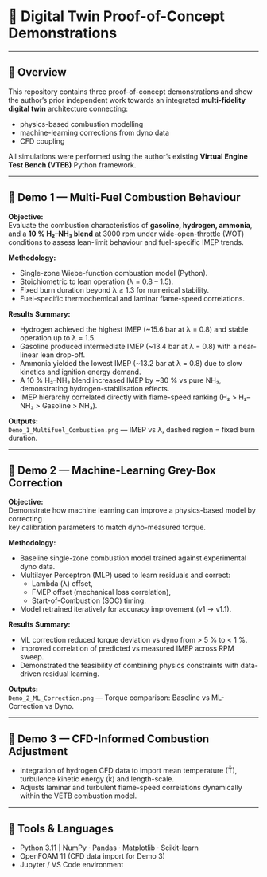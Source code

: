 # 🧪 Digital Twin Proof-of-Concept Demonstrations

---

## 🎯 Overview
This repository contains three proof-of-concept demonstrations and show the author’s prior independent work towards an integrated **multi-fidelity digital twin** architecture connecting:
- physics-based combustion modelling  
- machine-learning corrections from dyno data  
- CFD coupling

All simulations were performed using the author’s existing **Virtual Engine Test Bench (VTEB)** Python framework.

---

## 🔹 Demo 1 — Multi-Fuel Combustion Behaviour

**Objective:**  
Evaluate the combustion characteristics of **gasoline, hydrogen, ammonia**, and a **10 % H₂–NH₃ blend** at 3000 rpm under wide-open-throttle (WOT) conditions to assess lean-limit behaviour and fuel-specific IMEP trends.

**Methodology:**
- Single-zone Wiebe-function combustion model (Python).  
- Stoichiometric to lean operation (λ = 0.8 – 1.5).  
- Fixed burn duration beyond λ ≥ 1.3 for numerical stability.  
- Fuel-specific thermochemical and laminar flame-speed correlations.  

**Results Summary:**
- Hydrogen achieved the highest IMEP (~15.6 bar at λ = 0.8) and stable operation up to λ = 1.5.  
- Gasoline produced intermediate IMEP (~13.4 bar at λ = 0.8) with a near-linear lean drop-off.  
- Ammonia yielded the lowest IMEP (~13.2 bar at λ = 0.8) due to slow kinetics and ignition energy demand.  
- A 10 % H₂–NH₃ blend increased IMEP by ~30 % vs pure NH₃, demonstrating hydrogen-stabilisation effects.  
- IMEP hierarchy correlated directly with flame-speed ranking (H₂ > H₂–NH₃ > Gasoline > NH₃).

**Outputs:**  
`Demo_1_Multifuel_Combustion.png` — IMEP vs λ, dashed region = fixed burn duration.  

---

## 🔹 Demo 2 — Machine-Learning Grey-Box Correction

**Objective:**  
Demonstrate how machine learning can improve a physics-based model by correcting  
key calibration parameters to match dyno-measured torque.

**Methodology:**
- Baseline single-zone combustion model trained against experimental dyno data.  
- Multilayer Perceptron (MLP) used to learn residuals and correct:
  - Lambda (λ) offset,  
  - FMEP offset (mechanical loss correlation),  
  - Start-of-Combustion (SOC) timing.  
- Model retrained iteratively for accuracy improvement (v1 → v1.1).

**Results Summary:**
- ML correction reduced torque deviation vs dyno from > 5 % to < 1 %.  
- Improved correlation of predicted vs measured IMEP across RPM sweep.  
- Demonstrated the feasibility of combining physics constraints with data-driven residual learning.  

**Outputs:**  
`Demo_2_ML_Correction.png` — Torque comparison: Baseline vs ML-Correction vs Dyno.

---

## 🚀 Demo 3 — CFD-Informed Combustion Adjustment 
- Integration of hydrogen CFD data to import mean temperature (T̄), turbulence kinetic energy (k̄) and length-scale.  
- Adjusts laminar and turbulent flame-speed correlations dynamically within the VETB combustion model.

---

## 🧩 Tools & Languages
- Python 3.11  |  NumPy · Pandas · Matplotlib · Scikit-learn  
- OpenFOAM 11 (CFD data import for Demo 3)  
- Jupyter / VS Code environment  



